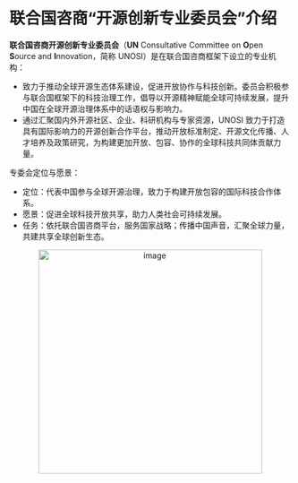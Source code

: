 # 联合国咨商“开源创新专业委员会”介绍

**联合国咨商开源创新专业委员会**（**UN** Consultative Committee on **O**pen **S**ource and **I**nnovation，简称 UNOSI）是在联合国咨商框架下设立的专业机构：

- 致力于推动全球开源生态体系建设，促进开放协作与科技创新。委员会积极参与联合国框架下的科技治理工作，倡导以开源精神赋能全球可持续发展，提升中国在全球开源治理体系中的话语权与影响力。
- 通过汇聚国内外开源社区、企业、科研机构与专家资源，UNOSI 致力于打造具有国际影响力的开源创新合作平台，推动开放标准制定、开源文化传播、人才培养及政策研究，为构建更加开放、包容、协作的全球科技共同体贡献力量。

专委会定位与愿景：
- 定位：代表中国参与全球开源治理，致力于构建开放包容的国际科技合作体系。
- 愿景：促进全球科技开放共享，助力人类社会可持续发展。
- 任务：依托联合国咨商平台，服务国家战略；传播中国声音，汇聚全球力量，共建共享全球创新生态。

<div align=center>
<img width="400" alt="image" src="https://github.com/user-attachments/assets/c0c8ebfa-2753-4d82-ac07-1e4e3a48634a" />
</div>
